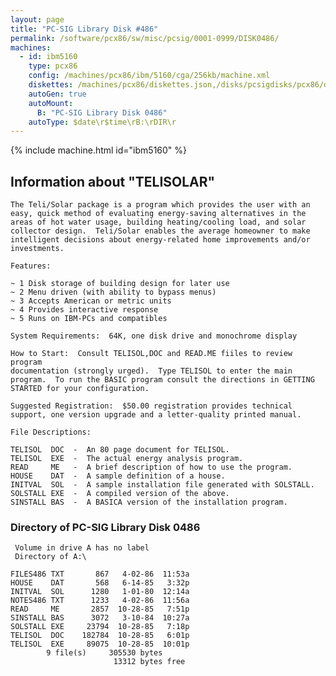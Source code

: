 ```yaml
---
layout: page
title: "PC-SIG Library Disk #486"
permalink: /software/pcx86/sw/misc/pcsig/0001-0999/DISK0486/
machines:
  - id: ibm5160
    type: pcx86
    config: /machines/pcx86/ibm/5160/cga/256kb/machine.xml
    diskettes: /machines/pcx86/diskettes.json,/disks/pcsigdisks/pcx86/diskettes.json
    autoGen: true
    autoMount:
      B: "PC-SIG Library Disk 0486"
    autoType: $date\r$time\rB:\rDIR\r
---
```


{% include machine.html id="ibm5160" %}

## Information about "TELISOLAR"

    The Teli/Solar package is a program which provides the user with an
    easy, quick method of evaluating energy-saving alternatives in the
    areas of hot water usage, building heating/cooling load, and solar
    collector design.  Teli/Solar enables the average homeowner to make
    intelligent decisions about energy-related home improvements and/or
    investments.
    
    Features:
    
    ~ 1 Disk storage of building design for later use
    ~ 2 Menu driven (with ability to bypass menus)
    ~ 3 Accepts American or metric units
    ~ 4 Provides interactive response
    ~ 5 Runs on IBM-PCs and compatibles
    
    System Requirements:  64K, one disk drive and monochrome display
    
    How to Start:  Consult TELISOL,DOC and READ.ME fiiles to review program
    documentation (strongly urged).  Type TELISOL to enter the main
    program.  To run the BASIC program consult the directions in GETTING
    STARTED for your configuration.
    
    Suggested Registration:  $50.00 registration provides technical
    support, one version upgrade and a letter-quality printed manual.
    
    File Descriptions:
    
    TELISOL  DOC  -  An 80 page document for TELISOL.
    TELISOL  EXE  -  The actual energy analysis program.
    READ     ME   -  A brief description of how to use the program.
    HOUSE    DAT  -  A sample definition of a house.
    INITVAL  SOL  -  A sample installation file generated with SOLSTALL.
    SOLSTALL EXE  -  A compiled version of the above.
    SINSTALL BAS  -  A BASICA version of the installation program.

### Directory of PC-SIG Library Disk 0486

     Volume in drive A has no label
     Directory of A:\

    FILES486 TXT       867   4-02-86  11:53a
    HOUSE    DAT       568   6-14-85   3:32p
    INITVAL  SOL      1280   1-01-80  12:14a
    NOTES486 TXT      1233   4-02-86  11:56a
    READ     ME       2857  10-28-85   7:51p
    SINSTALL BAS      3072   3-10-84  10:27a
    SOLSTALL EXE     23794  10-28-85   7:18p
    TELISOL  DOC    182784  10-28-85   6:01p
    TELISOL  EXE     89075  10-28-85  10:01p
            9 file(s)     305530 bytes
                           13312 bytes free
